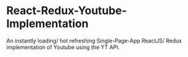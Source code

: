 # React-Redux-Youtube-Implementation
An instantly loading/ hot refreshing Single-Page-App ReactJS/ Redux implementation of Youtube using the YT API.
